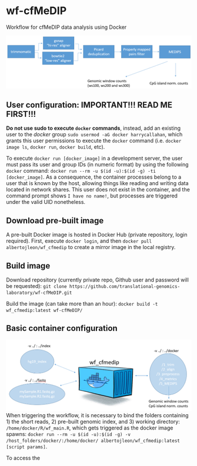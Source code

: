 # wf-cfMeDIP
Workflow for cfMeDIP data analysis using Docker

![wf_cfmedip_overview](img/plot_wf_cfmedip_overview.png)

## User configuration: IMPORTANT!!! READ ME FIRST!!!

**Do not use sudo to execute `docker` commands**, instead, add an existing user to the _docker_ group `sudo usermod -aG docker harrycallahan`, which grants this user permissions to execute the `docker` command (i.e. `docker image ls`, `docker run`, `docker build`, etc).

To execute `docker run [docker_image]` in a development server, the user must pass its user and group IDs (in numeric format) by using the following `docker` command: `docker run --rm -u $(id -u):$(id -g) -ti [docker_image]`. As a consequence, the container processes belong to a user that is known by the host, allowing things like reading and writing data located in network shares. This user does not exist in the container, and the command prompt shows `I have no name!`, but processes are triggered under the valid UID nonetheless.

## Download pre-built image
A pre-built Docker image is hosted in Docker Hub (private repository, login required). First, execute `docker login`, and then `docker pull albertojleon/wf_cfmedip` to create a mirror image in the local registry.

## Build image
Download repository (currently private repo, Github user and password will be requested):
`git clone https://github.com/translational-genomics-laboratory/wf-cfMeDIP.git`

Build the image (can take more than an hour): 
`docker build -t wf_cfmedip:latest wf-cfMeDIP/`

## Basic container configuration

![wf_cfmedip_folders](img/plot_wf_cfmedip_folders.png)
When triggering the workflow, it is necessary to bind the folders containing 1) the short reads, 2) pre-built genomic index, and 3) working directory:
`/home/docker/R/wf_main.R`, which gets triggered as the docker image spawns:
`docker run --rm -u $(id -u):$(id -g) -v /host_folders/docker/:/home/docker/ albertojleon/wf_cfmedip:latest [script params]`.

To access the 



